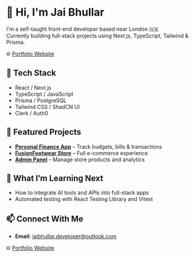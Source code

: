 # 👋 Hi, I'm Jai Bhullar

I'm a self-taught front-end developer based near London 🇬🇧  
Currently building full-stack projects using Next.js, TypeScript, Tailwind & Prisma.

🌐 [Portfolio Website](https://jaibh-portfolio.vercel.app)

## 🔧 Tech Stack
- React / Next.js
- TypeScript / JavaScript
- Prisma / PostgreSQL
- Tailwind CSS / ShadCN UI
- Clerk / Auth0

## 🚀 Featured Projects
- **[Personal Finance App](https://www.jaibh-finance.xyz/)** – Track budgets, bills & transactions  
- **[FusionFootwear Store](https://fusionfootwear-store.vercel.app/)** – Full e-commerce experience  
- **[Admin Panel](https://www.fusionfootwear-admin.xyz/)** – Manage store products and analytics

## 🧠 What I’m Learning Next
- How to integrate AI tools and APIs into full-stack apps
- Automated testing with React Testing Library and Vitest
  
## 📫 Connect With Me
- **Email:** jaibhullar.developer@outlook.com
  
🌐 [Portfolio Website](https://jaibh-portfolio.vercel.app)

